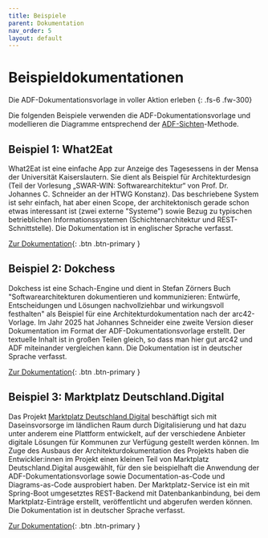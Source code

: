 ```yaml
---
title: Beispiele
parent: Dokumentation
nav_order: 5
layout: default
---
```


# Beispieldokumentationen

Die ADF-Dokumentationsvorlage in voller Aktion erleben
{: .fs-6 .fw-300}

Die folgenden Beispiele verwenden die ADF-Dokumentationsvorlage und modellieren die Diagramme entsprechend der [ADF-Sichten](../views/)-Methode.

## Beispiel 1: What2Eat

What2Eat ist eine einfache App zur Anzeige des Tagesessens in der Mensa der Universität Kaiserslautern. Sie dient als Beispiel für Architekturdesign (Teil der Vorlesung „SWAR-WIN: Softwarearchitektur“ von Prof. Dr. Johannes C. Schneider an der HTWG Konstanz). Das beschriebene System ist sehr einfach, hat aber einen Scope, der architektonisch gerade schon etwas interessant ist (zwei externe "Systeme") sowie Bezug zu typischen betrieblichen Informationssystemen (Schichtenarchitektur und REST-Schnittstelle). Die Dokumentation ist in englischer Sprache verfasst.

[Zur Dokumentation](https://github.com/neshanjo/what2eat/blob/with-cache/doc/architecture-documentation.md){: .btn .btn-primary }

## Beispiel 2: Dokchess

Dokchess ist eine Schach-Engine und dient in Stefan Zörners Buch "Softwarearchitekturen dokumentieren und kommunizieren: Entwürfe, Entscheidungen und Lösungen nachvollziehbar und wirkungsvoll festhalten" als Beispiel für eine Architekturdokumentation nach der arc42-Vorlage. Im Jahr 2025 hat Johannes Schneider eine zweite Version dieser Dokumentation im Format der ADF-Dokumentationsvorlage erstellt. Der textuelle Inhalt ist in großen Teilen gleich, so dass man hier gut arc42 und ADF miteinander vergleichen kann. Die Dokumentation ist in deutscher Sprache verfasst.

[Zur Dokumentation](https://github.com/neshanjo/DokChess-ADF/blob/main/dokchess-adf/dokChess-adf.md){: .btn .btn-primary }

## Beispiel 3: Marktplatz Deutschland.Digital

Das Projekt [Marktplatz Deutschland.Digital](https://www.deutschlanddigital.org/) beschäftigt sich mit Daseinsvorsorge im ländlichen Raum durch Digitalisierung und hat dazu unter anderem eine Plattform entwickelt, auf der verschiedene Anbieter digitale Lösungen für Kommunen zur Verfügung gestellt werden können. Im Zuge des Ausbaus der Architekturdokumentation des Projekts haben die Entwickler:innen im Projekt einen kleinen Teil von Marktplatz Deutschland.Digital ausgewählt, für den sie beispielhaft die Anwendung der ADF-Dokumentationsvorlage sowie Documentation-as-Code und Diagrams-as-Code ausprobiert haben. Der Marktplatz-Service ist ein mit Spring-Boot umgesetztes REST-Backend mit Datenbankanbindung, bei dem Marktplatz-Einträge erstellt, veröffentlicht und abgerufen werden können. Die Dokumentation ist in deutscher Sprache verfasst.

[Zur Dokumentation](https://gitlab.opencode.de/smarte.land.regionen/plattform/service/marketplace-service/-/blob/main/docs/generated/inhalt.md){: .btn .btn-primary }
